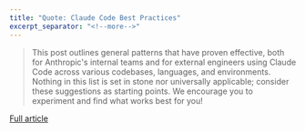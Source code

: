 ```yaml
---
title: "Quote: Claude Code Best Practices"
excerpt_separator: "<!--more-->"
---
```


> This post outlines general patterns that have proven effective, both for Anthropic's internal teams and for external engineers using Claude Code across various codebases, languages, and environments. Nothing in this list is set in stone nor universally applicable; consider these suggestions as starting points. We encourage you to experiment and find what works best for you!

[Full article](https://www.anthropic.com/engineering/claude-code-best-practices)
